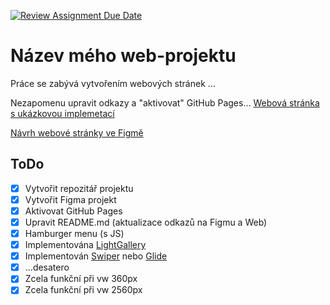 [![Review Assignment Due Date](https://classroom.github.com/assets/deadline-readme-button-24ddc0f5d75046c5622901739e7c5dd533143b0c8e959d652212380cedb1ea36.svg)](https://classroom.github.com/a/KU8eozPI)
# Název mého web-projektu
Práce se zabývá vytvořením webových stránek ...

Nezapomenu upravit odkazy a "aktivovat" GitHub Pages... 
[Webová stránka s ukázkovou implemetací](https://pslib-cz.github.io/2022-l3-web-site-JiriTvrdek)

[Návrh webové stránky ve Figmě](https://www.figma.com/file/76KBltQqzB3vd2Yw4OXALG/UI%2FUX-n%C3%A1vrh?type=design&node-id=0%3A1&t=ml8M9q51XPGqyeCK-1)

## ToDo
- [x] Vytvořit repozitář projektu
- [x] Vytvořit Figma projekt
- [x] Aktivovat GitHub Pages
- [x] Upravit README.md (aktualizace odkazů na Figmu a Web)
- [x] Hamburger menu (s JS)
- [x] Implementována [LightGallery](https://github.com/sachinchoolur/lightGallery)
- [x] Implementován [Swiper](https://swiperjs.com/) nebo [Glide](https://glidejs.com/)
- [x] ...desatero
- [x] Zcela funkční při vw 360px
- [x] Zcela funkční při vw 2560px
